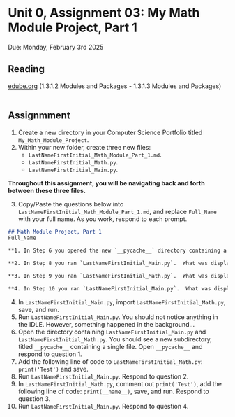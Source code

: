 # Unit 0, Assignment 03: My Math Module Project, Part 1
Due: Monday, February 3rd 2025

## Reading
[edube.org](edube.org) (1.3.1.2 Modules and Packages - 1.3.1.3 Modules and Packages)<br><br>

## Assignmment
1. Create a new directory in your Computer Science Portfolio titled `My_Math_Module_Project`.
2. Within your new folder, create three new files:
    * `LastNameFirstInitial_Math_Module_Part_1.md`.
    * `LastNameFirstInitial_Math.py`. 
    * `LastNameFirstInitial_Main.py`.

**Throughout this assignment, you will be navigating back and forth between these three files.**

3. Copy/Paste the questions below into `LastNameFirstInitial_Math_Module_Part_1.md`, and replace `Full_Name` with your full name.  As you work, respond to each prompt.

```markdown
## Math Module Project, Part 1
Full_Name

**1. In Step 6 you opened the new `__pycache__` directory containing a single file.  The file itself is not read-able by humans, but it has a purpose.  What is the name of the file in `__pycache__` and what is its purpose?**

**2. In Step 8 you ran `LastNameFirstInitial_Main.py`.  What was displayed, and why was it displayed even though `LastNameFirstInitial_Main.py` did not have any print statements?  In general, how do module entities behave upon import?**

**3. In Step 9 you ran `LastNameFirstInitial_Math.py`.  What was displayed?  In general, when **any Python script is run directly**, what will the value of `__name__` be set to?**

**4. In Step 10 you ran `LastNameFirstInitial_Main.py`.  What was displayed?  In general, when **a module is imported** is run directly, what will the value of `__name__` be set to?**

```

4. In `LastNameFirstInitial_Main.py`, import `LastNameFirstInitial_Math.py`, save, and run.
5. Run `LastNameFirstInitial_Main.py`.  You should not notice anything in the IDLE.  However, something happened in the background...  
6. Open the directory containing `LastNameFirstInitial_Main.py` and `LastNameFirstInitial_Math.py`.  You should see a new subdirectory, titled `__pycache__` containing a single file.  Open `__pycache__` and respond to question 1.
7. Add the following line of code to `LastNameFirstInitial_Math.py`: `print('Test')` and save.
8. Run `LastNameFirstInitial_Main.py`.  Respond to question 2.
9. In `LastNameFirstInitial_Math.py`, comment out `print('Test')`, add the following line of code: `print(__name__)`, save, and run.  Respond to question 3.
10. Run `LastNameFirstInitial_Main.py`.  Respond to question 4.
